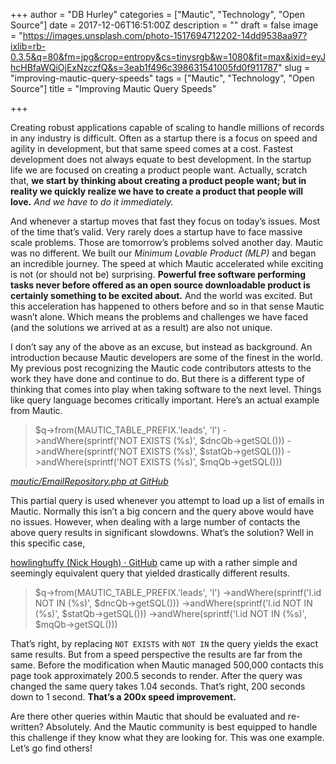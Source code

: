 +++
author = "DB Hurley"
categories = ["Mautic", "Technology", "Open Source"]
date = 2017-12-06T16:51:00Z
description = ""
draft = false
image = "https://images.unsplash.com/photo-1517694712202-14dd9538aa97?ixlib=rb-0.3.5&q=80&fm=jpg&crop=entropy&cs=tinysrgb&w=1080&fit=max&ixid=eyJhcHBfaWQiOjExNzczfQ&s=3eab1f496c398631541005fd0f911787"
slug = "improving-mautic-query-speeds"
tags = ["Mautic", "Technology", "Open Source"]
title = "Improving Mautic Query Speeds"

+++


Creating robust applications capable of scaling to handle millions of records in any industry is difficult. Often as a startup there is a focus on speed and agility in development, but that same speed comes at a cost. Fastest development does not always equate to best development. In the startup life we are focused on creating a product people want. Actually, scratch that, **we start by thinking about creating a product people want; but in reality we quickly realize we have to create a product that people will love.**  _And we have to do it immediately._

And whenever a startup moves that fast they focus on today’s issues. Most of the time that’s valid. Very rarely does a startup have to face massive scale problems. Those are tomorrow’s problems solved another day. Mautic was no different. We built our _Minimum Lovable Product (MLP)_ and began an incredible journey. The speed at which Mautic accelerated while exciting is not (or should not be) surprising. **Powerful free software performing tasks never before offered as an open source downloadable product is certainly something to be excited about.** And the world was excited. But this acceleration has happened to others before and so in that sense Mautic wasn’t alone. Which means the problems and challenges we have faced (and the solutions we arrived at as a result) are also not unique.

I don’t say any of the above as an excuse, but instead as background. An introduction because Mautic developers are some of the finest in the world. My previous post recognizing the Mautic code contributors attests to the work they have done and continue to do. But there is a different type of thinking that comes into play when taking software to the next level. Things like query language becomes critically important. Here’s an actual example from Mautic.

> $q->from(MAUTIC_TABLE_PREFIX.'leads', 'l') ->andWhere(sprintf('NOT EXISTS (%s)', $dncQb->getSQL())) ->andWhere(sprintf('NOT EXISTS (%s)', $statQb->getSQL())) ->andWhere(sprintf('NOT EXISTS (%s)', $mqQb->getSQL()))

[_mautic/EmailRepository.php at GitHub_](https://github.com/mautic/mautic/blob/856b6a9cd2ba90088948f6cd290ff3e5c441fd3d/app/bundles/EmailBundle/Entity/EmailRepository.php)

This partial query is used whenever you attempt to load up a list of emails in Mautic. Normally this isn’t a big concern and the query above would have no issues. However, when dealing with a large number of contacts the above query results in significant slowdowns. What’s the solution? Well in this specific case,

[howlinghuffy (Nick Hough) · GitHub](https://github.com/howlinghuffy) came up with a rather simple and seemingly equivalent query that yielded drastically different results.

> $q->from(MAUTIC_TABLE_PREFIX.'leads', 'l') ->andWhere(sprintf('l.id NOT IN (%s)', $dncQb->getSQL())) ->andWhere(sprintf('l.id NOT IN (%s)', $statQb->getSQL())) ->andWhere(sprintf('l.id NOT IN (%s)', $mqQb->getSQL()))

That’s right, by replacing `NOT EXISTS` with `NOT IN` the query yields the exact same results. But from a speed perspective the results are far from the same. Before the modification when Mautic managed 500,000 contacts this page took approximately 200.5 seconds to render. After the query was changed the same query takes 1.04 seconds. That’s right, 200 seconds down to 1 second. **That’s a 200x speed improvement.**

Are there other queries within Mautic that should be evaluated and re-written? Absolutely. And the Mautic community is best equipped to handle this challenge if they know what they are looking for. This was one example. Let’s go find others!

